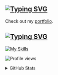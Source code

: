 ## [![Typing SVG](https://readme-typing-svg.demolab.com?font=Fira+Code&pause=1000&color=00C8FF&width=435&lines=Hey+There!;I+am+Data+Engineer;And+Homelab+Builder)](https://git.io/typing-svg)

Check out my [portfolio](https://djamel-edine.yagoubi.work).

## [![Typing SVG](https://readme-typing-svg.demolab.com?font=Fira+Code&pause=500&width=435&lines=Stuff+I+use+a+lot+;at+work;and+in+my+homelab)](https://git.io/typing-svg)

[![My Skills](https://skills.syvixor.com/api/icons?perline=10&i=docker,kubernetes,googlecloud,airflow,googlebigquery,terraform,apachemaven,spark,gitea,githubactions,gitlab,java,linux,ollama,proxmox,truenasscale,elasticsearch,grafana,sql,apachehive,python,fastapi,openapi,astraluv,scala,bash,n8n,latex,homeassistant,raspberrypi)](https://djamel-edine.yagoubi.work)


![Profile views](https://komarev.com/ghpvc/?username=djamelinfo&label=Profile%20views&color=0e75b6&style=flat)




<details>
<summary>GitHub Stats</summary>

![Djamel's GitHub stats](https://github-readme-stats.vercel.app/api?username=djamelinfo&show_icons=true&theme=tokyonight)

![Top Langs](https://github-readme-stats.vercel.app/api/top-langs/?username=djamelinfo&layout=compact&theme=tokyonight)

</details>
